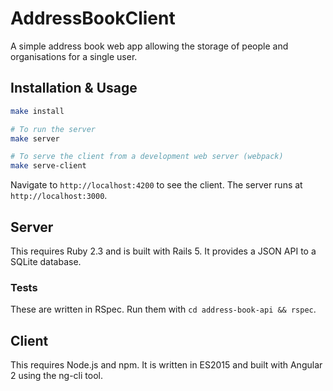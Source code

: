 # AddressBookClient

A simple address book web app allowing the storage of people and organisations
for a single user.

## Installation & Usage

```bash
make install

# To run the server
make server

# To serve the client from a development web server (webpack)
make serve-client
```

Navigate to `http://localhost:4200` to see the client. The server runs at
`http://localhost:3000`.

## Server

This requires Ruby 2.3 and is built with Rails 5. It provides a JSON API to a 
SQLite database. 

### Tests

These are written in RSpec. Run them with `cd address-book-api && rspec`.

## Client

This requires Node.js and npm. It is written in ES2015 and built with Angular 2
using the ng-cli tool.
